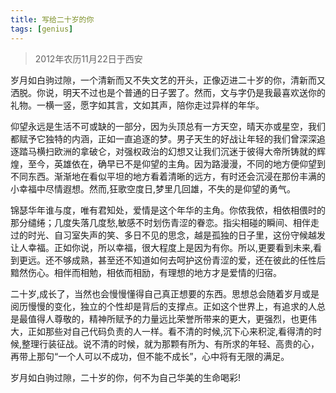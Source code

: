 ```yaml
---
title: 写给二十岁的你
tags: [genius]
---
```


> 2012年农历11月22日于西安

岁月如白驹过隙，一个清新而又不失文艺的开头，正像迈进二十岁的你，清新而又洒脱。你说，明天不过也是个普通的日子罢了。然而，文与字仍是我最喜欢送你的礼物。一横一竖，愿字如其言，文如其声，陪你走过异样的年华。

仰望永远是生活不可或缺的一部分，因为头顶总有一方天空，晴天亦或星空，我们都赋予它独特的内涵，正如一直追逐的梦。男子天生的好战让年轻的我们曾深深追逐踏马横扫欧洲的拿破仑，对强权政治的幻想又让我们沉迷于彼得大帝所铸就的辉煌，至今，英雄依在，确早已不是仰望的主角。因为路漫漫，不同的地方便仰望到不同东西。渐渐地在看似平坦的地方看着清晰的远方，有时还会沉浸在那份丰满的小幸福中尽情遐想。然而,狂歌空度日,梦里几回雄，不失的是仰望的勇气。

锦瑟华年谁与度，唯有君知处，爱情是这个年华的主角。你侬我侬，相依相偎时的那分缱绻；几度失落几度愁,敏感不时划伤青涩的眷恋。指尖相碰的瞬间、相伴走过的时光、自习室失声的笑、多日不见的思念，越是孤独的日子里，这份守候越发让人幸福。正如你说，所以幸福，很大程度上是因为有你。所以,更要看到未来,看到更远。还不够成熟，甚至还不知道如何去呵护这份青涩的爱，还在彼此的任性后黯然伤心。相伴而相勉，相依而相励，有理想的地方才是爱情的归宿。

二十岁,成长了，当然也会慢慢懂得自己真正想要的东西。思想总会随着岁月或是阅历慢慢的变化，独立的个性却是背后的支撑点。正如这个世界上，有追求的人总是最值得人尊敬的，精神所赋予的力量远比荣誉所带来的更大，更强烈，也更伟大，正如那些对自己代码负责的人一样。看不清的时候,沉下心来积淀,看得清的时候,整理行装征战。说不清的时候，就为那颗有所为、有所求的年轻、高贵的心，再带上那句“一个人可以不成功，但不能不成长”，心中将有无限的满足。

岁月如白驹过隙，二十岁的你，何不为自己华美的生命喝彩!

